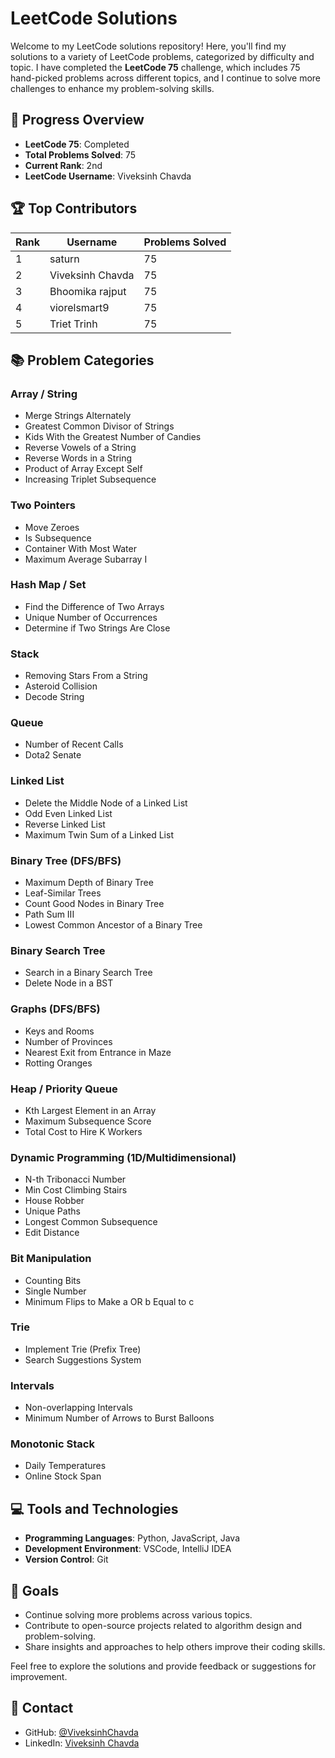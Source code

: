 # LeetCode Solutions

Welcome to my LeetCode solutions repository! Here, you'll find my solutions to a variety of LeetCode problems, categorized by difficulty and topic. I have completed the **LeetCode 75** challenge, which includes 75 hand-picked problems across different topics, and I continue to solve more challenges to enhance my problem-solving skills.

## 🚀 Progress Overview

- **LeetCode 75**: Completed
- **Total Problems Solved**: 75
- **Current Rank**: 2nd
- **LeetCode Username**: Viveksinh Chavda

## 🏆 Top Contributors

| Rank | Username             | Problems Solved |
|------|----------------------|-----------------|
| 1    | saturn               | 75              |
| 2    | Viveksinh Chavda     | 75              |
| 3    | Bhoomika rajput      | 75              |
| 4    | viorelsmart9         | 75              |
| 5    | Triet Trinh          | 75              |

## 📚 Problem Categories

### Array / String
- Merge Strings Alternately
- Greatest Common Divisor of Strings
- Kids With the Greatest Number of Candies
- Reverse Vowels of a String
- Reverse Words in a String
- Product of Array Except Self
- Increasing Triplet Subsequence

### Two Pointers
- Move Zeroes
- Is Subsequence
- Container With Most Water
- Maximum Average Subarray I

### Hash Map / Set
- Find the Difference of Two Arrays
- Unique Number of Occurrences
- Determine if Two Strings Are Close

### Stack
- Removing Stars From a String
- Asteroid Collision
- Decode String

### Queue
- Number of Recent Calls
- Dota2 Senate

### Linked List
- Delete the Middle Node of a Linked List
- Odd Even Linked List
- Reverse Linked List
- Maximum Twin Sum of a Linked List

### Binary Tree (DFS/BFS)
- Maximum Depth of Binary Tree
- Leaf-Similar Trees
- Count Good Nodes in Binary Tree
- Path Sum III
- Lowest Common Ancestor of a Binary Tree

### Binary Search Tree
- Search in a Binary Search Tree
- Delete Node in a BST

### Graphs (DFS/BFS)
- Keys and Rooms
- Number of Provinces
- Nearest Exit from Entrance in Maze
- Rotting Oranges

### Heap / Priority Queue
- Kth Largest Element in an Array
- Maximum Subsequence Score
- Total Cost to Hire K Workers

### Dynamic Programming (1D/Multidimensional)
- N-th Tribonacci Number
- Min Cost Climbing Stairs
- House Robber
- Unique Paths
- Longest Common Subsequence
- Edit Distance

### Bit Manipulation
- Counting Bits
- Single Number
- Minimum Flips to Make a OR b Equal to c

### Trie
- Implement Trie (Prefix Tree)
- Search Suggestions System

### Intervals
- Non-overlapping Intervals
- Minimum Number of Arrows to Burst Balloons

### Monotonic Stack
- Daily Temperatures
- Online Stock Span

## 💻 Tools and Technologies

- **Programming Languages**: Python, JavaScript, Java
- **Development Environment**: VSCode, IntelliJ IDEA
- **Version Control**: Git

## 🎯 Goals

- Continue solving more problems across various topics.
- Contribute to open-source projects related to algorithm design and problem-solving.
- Share insights and approaches to help others improve their coding skills.

Feel free to explore the solutions and provide feedback or suggestions for improvement.

## 📢 Contact

- GitHub: [@ViveksinhChavda](https://github.com/ViveksinhChavda)
- LinkedIn: [Viveksinh Chavda](https://www.linkedin.com/in/viveksinhchavda)
